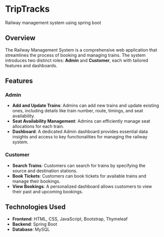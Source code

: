 # TripTracks
Railway management system using spring boot


## Overview

The Railway Management System is a comprehensive web application that streamlines the process of booking and managing trains. The system introduces two distinct roles: **Admin** and **Customer**, each with tailored features and dashboards.

## Features

### Admin
- **Add and Update Trains**: Admins can add new trains and update existing ones, including details like train number, route, timings, and seat availability.
- **Seat Availability Management**: Admins can efficiently manage seat allocations for each train.
- **Dashboard**: A dedicated Admin dashboard provides essential data insights and access to key functionalities for managing the railway system.

### Customer
- **Search Trains**: Customers can search for trains by specifying the source and destination stations.
- **Book Tickets**: Customers can book tickets for available trains and manage their bookings.
- **View Bookings**: A personalized dashboard allows customers to view their past and upcoming bookings.

## Technologies Used

- **Frontend**: HTML, CSS, JavaScript, Bootstrap, Thymeleaf
- **Backend**: Spring Boot
- **Database**: MySQL
